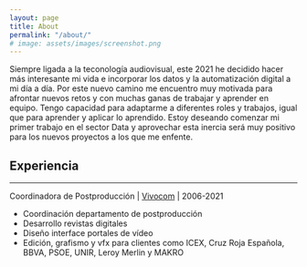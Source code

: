 ```yaml
---
layout: page
title: About
permalink: "/about/"
# image: assets/images/screenshot.png
---
```


Siempre ligada a la teconología audiovisual, este 2021 he decidido hacer más interesante mi vida e incorporar los datos y la automatización digital a mi día a día. Por este nuevo camino me encuentro muy motivada para afrontar nuevos retos y con muchas ganas de trabajar y aprender en equipo. Tengo capacidad para adaptarme a diferentes roles y trabajos, igual que para aprender y aplicar lo aprendido. Estoy deseando comenzar mi primer trabajo en el sector Data y aprovechar esta inercia será muy positivo para los nuevos proyectos a los que me enfente.

## Experiencia
---
Coordinadora de Postproducción  \|  [Vivocom](https://vivocom.eu/)  \|  2006-2021
- Coordinación departamento de postproducción
- Desarrollo revistas digitales
- Diseño interface portales de vídeo
- Edición, grafismo y vfx para clientes como ICEX, Cruz Roja Española, BBVA, PSOE, UNIR, Leroy Merlin y MAKRO

